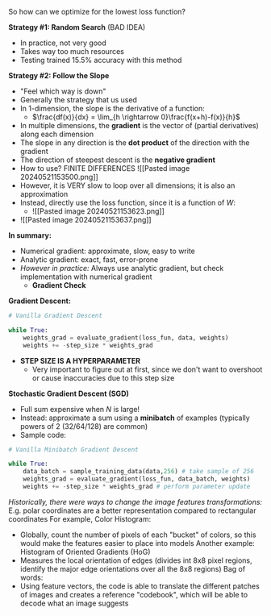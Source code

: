 So how can we optimize for the lowest loss function?

**Strategy #1: Random Search** (BAD IDEA)
- In practice, not very good
- Takes way too much resources
- Testing trained 15.5% accuracy with this method

**Strategy #2: Follow the Slope**
- "Feel which way is down"
- Generally the strategy that us used
- In $1$-dimension, the slope is the derivative of a function:
	- $\frac{df(x)}{dx} = \lim_{h \rightarrow 0}\frac{f(x+h)-f(x)}{h}$
- In multiple dimensions, the **gradient** is the vector of (partial derivatives) along each dimension
- The slope in any direction is the **dot product** of the direction with the gradient
- The direction of steepest descent is the **negative gradient**
- How to use? FINITE DIFFERENCES
![[Pasted image 20240521153500.png]]
- However, it is VERY slow to loop over all dimensions; it is also an approximation
- Instead, directly use the loss function, since it is a function of $W$:
	- ![[Pasted image 20240521153623.png]]
- ![[Pasted image 20240521153637.png]]

**In summary:**
- Numerical gradient: approximate, slow, easy to write
- Analytic gradient: exact, fast, error-prone
- *However in practice:* Always use analytic gradient, but check implementation with numerical gradient
	- **Gradient Check**

**Gradient Descent:**
```python
# Vanilla Gradient Descent

while True:
	weights_grad = evaluate_gradient(loss_fun, data, weights)
	weights += -step_size * weights_grad
```
- **STEP SIZE IS A HYPERPARAMETER**
	- Very important to figure out at first, since we don't want to overshoot or cause inaccuracies due to this step size

**Stochastic Gradient Descent (SGD)**
- Full sum expensive when $N$ is large!
- Instead: approximate a sum using a **minibatch** of examples (typically powers of 2 (32/64/128) are common)
- Sample code:
```python
# Vanilla Minibatch Gradient Descent

while True:
	data_batch = sample_training_data(data,256) # take sample of 256
	weights_grad = evaluate_gradient(loss_fun, data_batch, weights)
	weights += -step_size * weights_grad # perform parameter update
```

*Historically, there were ways to change the image features transformations:*
E.g. polar coordinates are a better representation compared to rectangular coordinates
For example, Color Histogram:
- Globally, count the number of pixels of each "bucket" of colors, so this would make the features easier to place into models
Another example: Histogram of Oriented Gradients (HoG)
- Measures the local orientation of edges (divides int 8x8 pixel regions, identify the major edge orientations over all the 8x8 regions)
Bag of words:
- Using feature vectors, the code is able to translate the different patches of images and creates a reference "codebook", which will be able to decode what an image suggests

